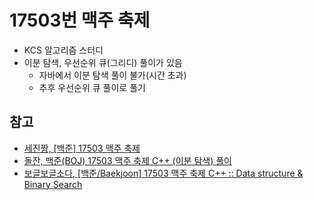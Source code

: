 # 17503번 맥주 축제

- KCS 알고리즘 스터디
- 이분 탐색, 우선순위 큐(그리디) 풀이가 있음
  - 자바에서 이분 탐색 풀이 불가(시간 초과)
  - 추후 우선순위 큐 풀이로 풀기

## 참고

- [세진짱, [백준] 17503 맥주 축제](https://sejinik.tistory.com/148)
- [돌잔, 백준(BOJ) 17503 맥주 축제 C++ (이분 탐색) 풀이](https://jinho9610.tistory.com/35)
- [보글보글소다, [백준/Baekjoon] 17503 맥주 축제 C++ :: Data structure & Binary Search](https://go2gym365.tistory.com/167)
